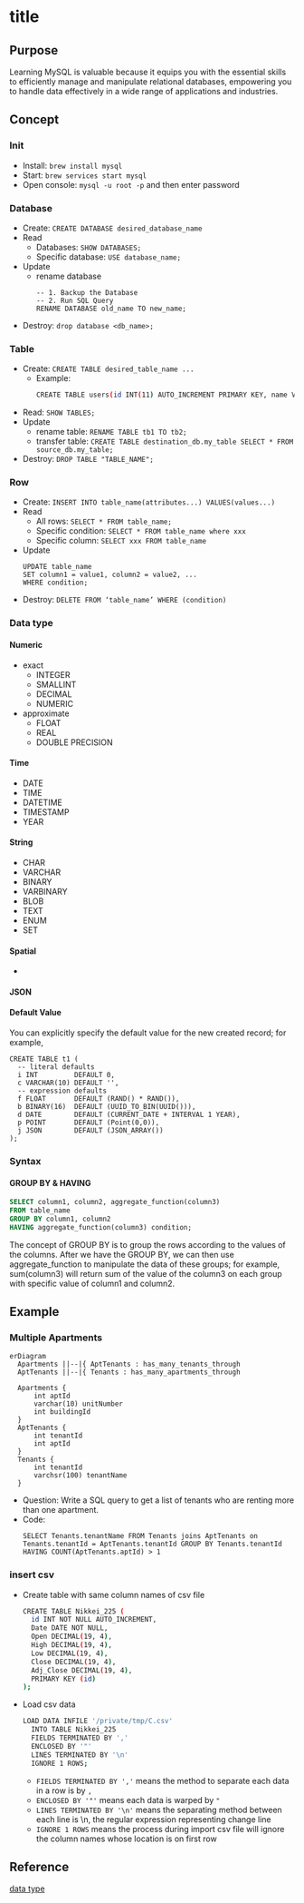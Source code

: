 # title

## Purpose

Learning MySQL is valuable because it equips you with the essential skills to efficiently manage and manipulate relational databases, empowering you to handle data effectively in a wide range of applications and industries.

## Concept

### Init

* Install: `brew install mysql`
* Start: `brew services start mysql`
* Open console: `mysql -u root -p` and then enter password

### Database

* Create: `CREATE DATABASE desired_database_name`
* Read
  * Databases: `SHOW DATABASES;`
  * Specific database: `USE database_name;`
* Update
  * rename database
    ```mysql
    -- 1. Backup the Database
    -- 2. Run SQL Query
    RENAME DATABASE old_name TO new_name;
    ```
* Destroy: `drop database <db_name>;`

### Table

* Create: `CREATE TABLE desired_table_name ...`
  * Example:
    ```bash
    CREATE TABLE users(id INT(11) AUTO_INCREMENT PRIMARY KEY, name VARCHAR(100), email VARCHAR(100), username VARCHAR(30), password VARCHAR(100), register_date TIMESTAMP DEFAULT CURRENT_TIMESTAMP);
    ```
* Read: `SHOW TABLES;`
* Update
  * rename table: `RENAME TABLE tb1 TO tb2;`
  * transfer table: `CREATE TABLE destination_db.my_table SELECT * FROM source_db.my_table;`
* Destroy: `DROP TABLE "TABLE_NAME";`

### Row

* Create: `INSERT INTO table_name(attributes...) VALUES(values...)`
* Read
  * All rows: `SELECT * FROM table_name;`
  * Specific condition: `SELECT * FROM table_name where xxx`
  * Specific column: `SELECT xxx FROM table_name`
* Update
  ```mysql
  UPDATE table_name
  SET column1 = value1, column2 = value2, ...
  WHERE condition;
  ```
* Destroy: `DELETE FROM ‘table_name’ WHERE (condition)`

### Data type

#### Numeric

* exact
  * INTEGER
  * SMALLINT
  * DECIMAL
  * NUMERIC
* approximate
  * FLOAT
  * REAL
  * DOUBLE PRECISION

#### Time

* DATE
* TIME
* DATETIME
* TIMESTAMP
* YEAR

#### String

* CHAR
* VARCHAR
* BINARY
* VARBINARY
* BLOB
* TEXT
* ENUM
* SET

#### Spatial

* 

#### JSON

#### Default Value

You can explicitly specify the default value for the new created record; for example,
```mysql
CREATE TABLE t1 (
  -- literal defaults
  i INT         DEFAULT 0,
  c VARCHAR(10) DEFAULT '',
  -- expression defaults
  f FLOAT       DEFAULT (RAND() * RAND()),
  b BINARY(16)  DEFAULT (UUID_TO_BIN(UUID())),
  d DATE        DEFAULT (CURRENT_DATE + INTERVAL 1 YEAR),
  p POINT       DEFAULT (Point(0,0)),
  j JSON        DEFAULT (JSON_ARRAY())
);
```

### Syntax

#### GROUP BY & HAVING

```SQL
SELECT column1, column2, aggregate_function(column3)
FROM table_name
GROUP BY column1, column2
HAVING aggregate_function(column3) condition;
```

The concept of GROUP BY is to group the rows according to the values of the columns. After we have the GROUP BY, we can then use aggregate_function to manipulate the data of these groups; for example, sum(column3) will return sum of the value of the column3 on each group with specific value of column1 and column2.

## Example

### Multiple Apartments

```mermaid
erDiagram
  Apartments ||--|{ AptTenants : has_many_tenants_through
  AptTenants ||--|{ Tenants : has_many_apartments_through

  Apartments {
      int aptId
      varchar(10) unitNumber
      int buildingId
  }
  AptTenants {
      int tenantId
      int aptId
  }
  Tenants {
      int tenantId
      varchsr(100) tenantName
  }
```

* Question: Write a SQL query to get a list of tenants who are renting more than one apartment.
* Code:
  ```MySQL
  SELECT Tenants.tenantName FROM Tenants joins AptTenants on Tenants.tenantId = AptTenants.tenantId GROUP BY Tenants.tenantId HAVING COUNT(AptTenants.aptId) > 1
  ```

### insert csv

* Create table with same column names of csv file
  ```bash
  CREATE TABLE Nikkei_225 (
    id INT NOT NULL AUTO_INCREMENT,
    Date DATE NOT NULL, 
    Open DECIMAL(19, 4),
    High DECIMAL(19, 4),
    Low DECIMAL(19, 4),
    Close DECIMAL(19, 4), 
    Adj_Close DECIMAL(19, 4),
    PRIMARY KEY (id)
  );
  ```
* Load csv data
  ```bash
  LOAD DATA INFILE '/private/tmp/C.csv'
    INTO TABLE Nikkei_225
    FIELDS TERMINATED BY ','
    ENCLOSED BY '"'
    LINES TERMINATED BY '\n'
    IGNORE 1 ROWS;
  ```
  * `FIELDS TERMINATED BY ','` means the method to separate each data in a row is by `,`
  * `ENCLOSED BY '"'` means each data is warped by `"`
  * `LINES TERMINATED BY '\n'` means the separating method between each line is \n, the regular expression representing change line
  * `IGNORE 1 ROWS` means the process during import csv file will ignore the column names whose location is on first row

## Reference

[data type](https://dev.mysql.com/doc/refman/8.0/en/data-types.html#:~:text=MySQL%20supports%20SQL%20data%20types,and%20the%20JSON%20data%20type.)
